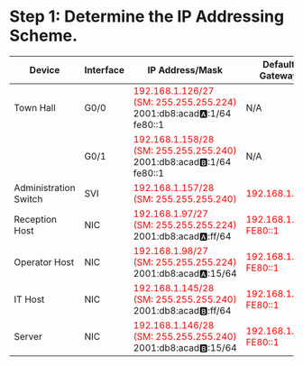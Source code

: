 # Step 1: Determine the IP Addressing Scheme.

| Device               | Interface | IP Address/Mask                                                                 | Default Gateway |
|----------------------|-----------|----------------------------------------------------------------------------------|------------------|
| Town Hall            | G0/0      | <font color="red">192.168.1.126/27</font><br><font color="red">(SM: 255.255.255.224)</font><br>2001:db8:acad:a::1/64<br>fe80::1   | N/A              |
|                      | G0/1      | <font color="red">192.168.1.158/28</font><br><font color="red">(SM: 255.255.255.240)</font><br>2001:db8:acad:b::1/64<br>fe80::1   | N/A              |
| Administration Switch| SVI       | <font color="red">192.168.1.157/28</font><br><font color="red">(SM: 255.255.255.240)</font>                                       | <font color="red">192.168.1.158</font>    |
| Reception Host       | NIC       | <font color="red">192.168.1.97/27</font><br><font color="red">(SM: 255.255.255.224)</font><br>2001:db8:acad:a::ff/64             | <font color="red">192.168.1.126</font><br><font color="red">FE80::1</font> |
| Operator Host        | NIC       | <font color="red">192.168.1.98/27</font><br><font color="red">(SM: 255.255.255.224)</font><br>2001:db8:acad:a::15/64             | <font color="red">192.168.1.126</font><br><font color="red">FE80::1</font> |
| IT Host              | NIC       | <font color="red">192.168.1.145/28</font><br><font color="red">(SM: 255.255.255.240)</font><br>2001:db8:acad:b::ff/64            | <font color="red">192.168.1.158</font><br><font color="red">FE80::1</font> |
| Server               | NIC       | <font color="red">192.168.1.146/28</font><br><font color="red">(SM: 255.255.255.240)</font><br>2001:db8:acad:b::15/64            | <font color="red">192.168.1.158</font><br><font color="red">FE80::1</font> |

